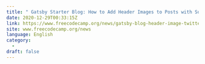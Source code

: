 ```yaml
---
title: " Gatsby Starter Blog: How to Add Header Images to Posts with Support for Twitter Cards "
date: 2020-12-29T00:33:15Z
link: https://www.freecodecamp.org/news/gatsby-blog-header-image-twitter-card/?utm_medium=RSS&utm_source=news.12bit.vn
site: www.freecodecamp.org/news
language: English
category:
  -   
draft: false
---
```

